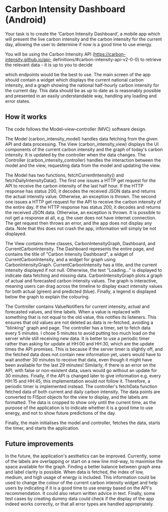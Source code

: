 # Carbon Intensity Dashboard (Android)

Your task is to create the ‘Carbon Intensity Dashboard’, a mobile app which will present the live
carbon intensity and the carbon intensity for the current day, allowing the user to determine if now
is a good time to use energy.

You will be using the Carbon Intensity API (https://carbon-intensity.github.io/api-
definitions/#carbon-intensity-api-v2-0-0) to retrieve the relevant data - it is up to you to decide

which endpoints would be the best to use.
The main screen of the app should contain a widget which displays the current national carbon
intensity, and a graph showing the national half-hourly carbon intensity for the current day. This
data should be as up to date as is reasonably possible and presented in an easily understandable
way, handling any loading and error states.

## How it works

The code follows the Model–view–controller (MVC) software design.

The Model (carbon_intensity_model) handles data fetching from the given API and data processing.
The View (carbon_intensity_view) displays the UI components of the current carbon intensity and the
graph of today's carbon intensity. It is updated by the controller when the data changes.
The Controller (carbon_intensity_controller) handles the interaction between the model and the view,
requesting data from the model and updating the view.

The Model has two functions, fetchCurrentIntensity() and fetchDailyIntensityData().
The first one issues a HTTP get request for the API to receive the carbon intensity of the last half
hour. If the HTTP response has status 200, it decodes the received JSON data and returns the actual
intenstiy value. Otherwise, an exception is thrown.
The second one issues a HTTP get request for the API to receive the carbon intensity of the entire
day. If the HTTP response has status 200, it decodes and returns the received JSON data. Otherwise,
an exception is thrown.
It is possible to not get a response at all, e.g. the user does not have internet connection. The
get request then throws an error, and the app does not display any data. Note that this does not
crash the app, information will simply be not displayed.

The View contains three classes, CarbonIntensityGraph, Dashboard, and CurrentCarbonIntensity.
The Dashboard represents the entire page, and contains the title of "Carbon Intensity Dashboard", a 
widget of CurrentCarbonIntensity, and a widget for graph using CarbonIntensityGraph.
CurrentCarbonIntensity has a title, and the current intensity displayed if not null. Otherwise, the
text "Loading..." is displayed to indicate data fetching and missing data.
CarbonIntensityGraph plots a graph of actual and forecasted carbon intensity values. The graph is
interactive, meaning users can drag across the timeline to display exact intensity values for both
actual (green) and predicted (blue). Finally, a legend is displayed below the graph to explain the
colouring.

The Controller contains ValueNotifiers for current intensity, actual and forecasted values, and time
labels. When a value is replaced with something that is not equal to the old value, this notifies
its listeners. This ensures that old values are not deleted as data is re-fetched, avoiding a
"blinking" graph and page. The controller has a timer, set to fetch data every 5 minutes. I chose 5
minutes to avoid putting too much load on the server while still receiving new data. It is better to
use a periodic timer rather than asking for update at HH:00 and HH:30, which are the update times
the API promises. This is because if the server timer is slightly off, and the fetched data does not
contain new information yet, users would have to wait another 30 minutes to receive that data, even
though it might have been available for the last 29 minutes! Similarly, if there is an error on the
API, with false or non-existent data, users would go without an update for 30 minutes. Finally, if
the API is changed later to give information e.g. every HH:15 and HH:45, this implementation would
not follow it. Therefore, a periodic timer is implemented instead.
The controller's fetchData function fetched data of both current and daily carbon intensity. The 
data points are converted to FlSpot objects for the view to display, and the labels are formatted.
The data is cropped to show only until the current time, as the purpose of the application is to
indicate whether it is a good time to use energy, and not to show future predictions of the day.

Finally, the main initialises the model and controller, fetches the data, starts the timer, and
starts the application.

## Future improvements
In the future, the application's aesthetics can be improved.
Currently, some of the labels are overlapping or start on a new line mid-way, to maximise the space
available for the graph. Finding a better balance between graph area and label clarity is possible.
When data is fetched, the index of low, medium, and high usage of energy is included. This
information could be used to change the colour of the current carbon intensity widget and help users
by indicating if it is a good time to use energy based on the API's recommendation. It could also
return written advice in text.
Finally, some test cases by creating dummy data could check if the display of the app indeed works
correctly, or that all error types are handled appropriately.


